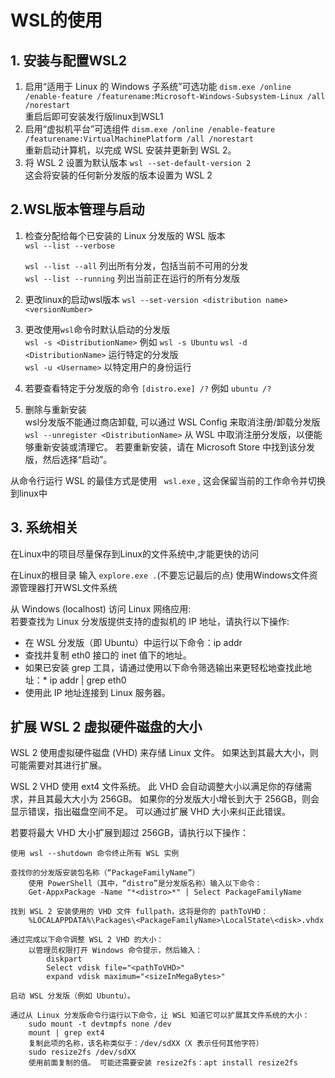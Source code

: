 # WSL的使用

## 1. 安装与配置WSL2

1. 启用“适用于 Linux 的 Windows 子系统”可选功能
   `dism.exe /online /enable-feature /featurename:Microsoft-Windows-Subsystem-Linux /all /norestart`  
   重启后即可安装发行版linux到WSL1
2. 启用“虚拟机平台”可选组件
   `dism.exe /online /enable-feature /featurename:VirtualMachinePlatform /all /norestart`  
   重新启动计算机，以完成 WSL 安装并更新到 WSL 2。  
3. 将 WSL 2 设置为默认版本
   `wsl --set-default-version 2`  
   这会将安装的任何新分发版的版本设置为 WSL 2  

## 2.WSL版本管理与启动

1. 检查分配给每个已安装的 Linux 分发版的 WSL 版本  
   `wsl --list --verbose`  

   `wsl --list --all` 列出所有分发，包括当前不可用的分发  
   `wsl --list --running`   列出当前正在运行的所有分发版  
2. 更改linux的启动wsl版本
   `wsl --set-version <distribution name> <versionNumber>`  
3. 更改使用`wsl`命令时默认启动的分发版  
   `wsl -s <DistributionName>`  例如 `wsl -s Ubuntu`
    `wsl -d <DistributionName>` 运行特定的分发版  
    `wsl -u <Username>`  以特定用户的身份运行   
4. 若要查看特定于分发版的命令
    `[distro.exe] /?`  例如 `ubuntu /?`  
5. 删除与重新安装  
   wsl分发版不能通过商店卸载, 可以通过 WSL Config 来取消注册/卸载分发版  
   `wsl --unregister <DistributionName>`  从 WSL 中取消注册分发版，以便能够重新安装或清理它。 若要重新安装，请在 Microsoft Store 中找到该分发版，然后选择“启动”。


从命令行运行 WSL 的最佳方式是使用 ` wsl.exe` , 这会保留当前的工作命令并切换到linux中  


## 3. 系统相关
在Linux中的项目尽量保存到Linux的文件系统中,才能更快的访问  

在Linux的根目录 输入 ` explore.exe . `(不要忘记最后的点) 使用Windows文件资源管理器打开WSL文件系统  

从 Windows (localhost) 访问 Linux 网络应用:  
若要查找为 Linux 分发版提供支持的虚拟机的 IP 地址，请执行以下操作:  
* 在 WSL 分发版（即 Ubuntu）中运行以下命令：ip addr
* 查找并复制 eth0 接口的 inet 值下的地址。
* 如果已安装 grep 工具，请通过使用以下命令筛选输出来更轻松地查找此地址：* ip addr | grep eth0
* 使用此 IP 地址连接到 Linux 服务器。
  


## 扩展 WSL 2 虚拟硬件磁盘的大小  
WSL 2 使用虚拟硬件磁盘 (VHD) 来存储 Linux 文件。 如果达到其最大大小，则可能需要对其进行扩展。

WSL 2 VHD 使用 ext4 文件系统。 此 VHD 会自动调整大小以满足你的存储需求，并且其最大大小为 256GB。 如果你的分发版大小增长到大于 256GB，则会显示错误，指出磁盘空间不足。 可以通过扩展 VHD 大小来纠正此错误。

若要将最大 VHD 大小扩展到超过 256GB，请执行以下操作：

    使用 wsl --shutdown 命令终止所有 WSL 实例

    查找你的分发版安装包名称（“PackageFamilyName”）
        使用 PowerShell（其中，“distro”是分发版名称）输入以下命令：
        Get-AppxPackage -Name "*<distro>*" | Select PackageFamilyName

    找到 WSL 2 安装使用的 VHD 文件 fullpath，这将是你的 pathToVHD：
        %LOCALAPPDATA%\Packages\<PackageFamilyName>\LocalState\<disk>.vhdx

    通过完成以下命令调整 WSL 2 VHD 的大小：
        以管理员权限打开 Windows 命令提示，然后输入：
            diskpart
            Select vdisk file="<pathToVHD>"
            expand vdisk maximum="<sizeInMegaBytes>"

    启动 WSL 分发版（例如 Ubuntu）。

    通过从 Linux 分发版命令行运行以下命令，让 WSL 知道它可以扩展其文件系统的大小：
        sudo mount -t devtmpfs none /dev
        mount | grep ext4
        复制此项的名称，该名称类似于：/dev/sdXX（X 表示任何其他字符）
        sudo resize2fs /dev/sdXX
        使用前面复制的值。 可能还需要安装 resize2fs：apt install resize2fs
